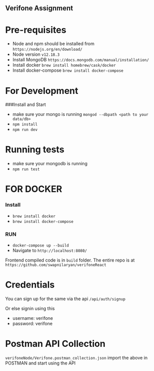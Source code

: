 ## Verifone Assignment 

# Pre-requisites 
* Node and npm should be installed from `https://nodejs.org/en/download/`
* Node version `v12.18.3`
* Install MongoDB `https://docs.mongodb.com/manual/installation/`
* Install docker `brew install homebrew/cask/docker`
* Install docker-compose `brew install docker-compose`

# For Development 
###Install and Start
* make sure your mongo is running `mongod --dbpath <path to your data/db>`
* `npm install`
* `npm run dev`

# Running tests
* make sure your mongodb is running
* `npm run test`

# FOR DOCKER
### Install 
* `brew install docker`
* `brew install docker-compose`

### RUN
* `docker-compose up --build`
* Navigate to `http://localhost:8080/`

Frontend compiled code is in `build` folder. The entire repo is at
`https://github.com/swapnilaryan/verifoneReact` 

# Credentials 
You can sign up for the same via the api `/api/auth/signup` 

Or else signin using this
* username: verifone
* password: verifone

# Postman API Collection
`verifoneNode/Verifone.postman_collection.json`
import the above in POSTMAN and start using the API